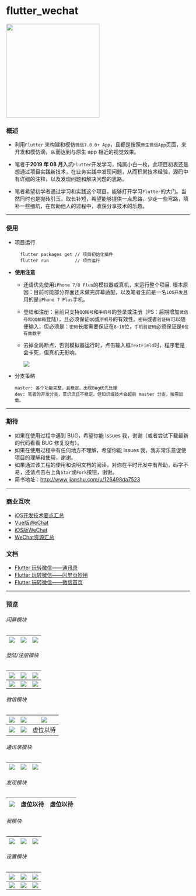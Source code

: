 # flutter_wechat

<img src="https://github.com/CoderMikeHe/WeChat_Resource/blob/master/snapshots/logo.png" width="256px" height="256px" />

### 概述

- 利用`Flutter` 来构建和模仿`微信7.0.0+ App`，且都是按照`原生微信App`页面，来开发和模仿滴，从而达到与原生 app 相近的视觉效果。

- 笔者于**2019 年 08 月**入坑`Flutter`开发学习，纯属小白一枚，此项目初衷还是想通过项目实践新技术，在业务实践中发现问题，从而积累技术经验，源码中有详细的注释，以及发现问题和解决问题的思路。

- 笔者希望初学者通过学习和实践这个项目，能够打开学习`Flutter`的大门。当然同时也是抛砖引玉，取长补短，希望能够提供一点思路，少走一些弯路，填补一些细坑，在帮助他人的过程中，收获分享技术的乐趣。

---

### 使用

- 项目运行

  ```
	flutter packages get // 项目初始化插件 
	flutter run          // 项目运行
  ```
  

- **使用注意**

  - 还请优先使用`iPhone 7/8 Plus`的模拟器或真机，来运行整个项目. 根本原因：目前可能部分界面还未做完屏幕适配，以及笔者生前是一名`iOS开发`且用的是`iPhone 7 Plus`手机。

  - 登陆和注册：目前只支持`QQ账号`和`手机号`的登录或注册（PS：后期增加`微信号和QQ邮箱`登陆），且必须保证`QQ`或`手机号`的有效性。`密码`或者`验证码`可以随便输入，但必须是：`密码`长度需要保证在`8~16`位，`手机验证码`必须保证是`6位有效数字`
  
  - 去掉全局断点，否则模拟器运行时，点击输入框`TextField`时，程序老是会卡死，但真机无影响。
  
	![](./snapshots/exception.png)

- 分支策略

	```
	master: 各个功能完整，且稳定，出现Bug优先处理
	dev: 笔者的开发分支，意识流且不稳定，但知识或技术会超前 master 分支，按需加载。
	``` 
---

### 期待

- 如果在使用过程中遇到 BUG，希望你能 Issues 我，谢谢（或者尝试下载最新的代码看看 BUG 修复没有）。
- 如果在使用过程中有任何地方不理解，希望你能 Issues 我，我非常乐意促使项目的理解和使用，谢谢。
- 如果通过该工程的使用和说明文档的阅读，对你在平时开发中有帮助，码字不易，还请点击右上角`Star`或`Fork`按钮，谢谢。
- 简书地址：<http://www.jianshu.com/u/126498da7523>

---

### 商业互吹

- [iOS开发技术要点汇总](https://github.com/CoderMikeHe/MHDevelopExample_Objective_C)
- [Vue版WeChat](https://github.com/CoderMikeHe/vue-wechat)
- [iOS版WeChat](https://github.com/CoderMikeHe/WeChat)
- [WeChat资源汇总](https://github.com/CoderMikeHe/WeChat_Resource)

### 文档

- [Flutter 玩转微信——通讯录](https://www.jianshu.com/p/8d136f31b8a2)
- [Flutter 玩转微信——闪屏页妙用](https://www.jianshu.com/p/e2dcd0e8e04d)
- [Flutter 玩转微信——微信首页](https://www.jianshu.com/p/50eb989a8c49)

---

### 预览

###### 闪屏模块

| ![](https://github.com/CoderMikeHe/WeChat_Resource/blob/master/snapshots/splash/splash_page_0.png) | ![](https://github.com/CoderMikeHe/WeChat_Resource/blob/master/snapshots/splash/splash_page_1.png) | ![](https://github.com/CoderMikeHe/WeChat_Resource/blob/master/snapshots/splash/splash_page_2.png) |
| :------------------------------------------------------------------------------------------------: | :------------------------------------------------------------------------------------------------: | :------------------------------------------------------------------------------------------------: |


###### 登陆/注册模块

|    ![](https://github.com/CoderMikeHe/WeChat_Resource/blob/master/snapshots/login/login_page.png)    |   ![](https://github.com/CoderMikeHe/WeChat_Resource/blob/master/snapshots/login/register_page.png)    |   ![](https://github.com/CoderMikeHe/WeChat_Resource/blob/master/snapshots/login/other_login_page.png)   |
| :--------------------------------------------------------------------------------------------------: | :----------------------------------------------------------------------------------------------------: | :------------------------------------------------------------------------------------------------------: |
| ![](https://github.com/CoderMikeHe/WeChat_Resource/blob/master/snapshots/login/phone_login_page.png) | ![](https://github.com/CoderMikeHe/WeChat_Resource/blob/master/snapshots/login/current_login_page.png) | ![](https://github.com/CoderMikeHe/WeChat_Resource/blob/master/snapshots/login/language_picker_page.png) |

###### 微信模块

| ![](https://github.com/CoderMikeHe/WeChat_Resource/blob/master/snapshots/mainframe/mainframe_page_0.png) | ![](https://github.com/CoderMikeHe/WeChat_Resource/blob/master/snapshots/mainframe/mainframe_page_1.png) | ![](https://github.com/CoderMikeHe/WeChat_Resource/blob/master/snapshots/mainframe/mainframe_page_2.png) |
| :------------------------------------------------------------------------------------------------------: | :------: | :------: |
| ![](https://github.com/CoderMikeHe/WeChat_Resource/blob/master/snapshots/mainframe/mainframe_page_3.png) | ![](https://github.com/CoderMikeHe/WeChat_Resource/blob/master/gif/mainframe/mainframe_page.gif)                     |                    虚位以待    

###### 通讯录模块

| ![](https://github.com/CoderMikeHe/WeChat_Resource/blob/master/snapshots/contacts/contacts_page_0.png) | ![](https://github.com/CoderMikeHe/WeChat_Resource/blob/master/snapshots/contacts/contacts_page_1.png) | ![](https://github.com/CoderMikeHe/WeChat_Resource/blob/master/snapshots/contacts/contacts_page_2.png) |
| :----------------------------------------------------------------------------------------------------: | :----------------------------------------------------------------------------------------------------: | :----------------------------------------------------------------------------------------------------: |


###### 发现模块

| ![](https://github.com/CoderMikeHe/WeChat_Resource/blob/master/snapshots/discover/discover_page_0.png) | 虚位以待 | 虚位以待 |
| :----------------------------------------------------------------------------------------------------: | :------: | :------: |


###### 我模块

| ![](https://github.com/CoderMikeHe/WeChat_Resource/blob/master/snapshots/profile/profile_page_0.png) | ![](https://github.com/CoderMikeHe/WeChat_Resource/blob/master/snapshots/profile/user_info_page.png) | ![](https://github.com/CoderMikeHe/WeChat_Resource/blob/master/snapshots/profile/more_info_page.png) |
| :--------------------------------------------------------------------------------------------------: | :--------------------------------------------------------------------------------------------------: | :--------------------------------------------------------------------------------------------------: |


###### 设置模块

| ![](https://github.com/CoderMikeHe/WeChat_Resource/blob/master/snapshots/setting/setting_page.png)  | ![](https://github.com/CoderMikeHe/WeChat_Resource/blob/master/snapshots/setting/account_security_page.png) | ![](https://github.com/CoderMikeHe/WeChat_Resource/blob/master/snapshots/setting/message_notify_page.png) |
| :-------------------------------------------------------------------------------------------------: | :---------------------------------------------------------------------------------------------------------: | :-------------------------------------------------------------------------------------------------------: |
| ![](https://github.com/CoderMikeHe/WeChat_Resource/blob/master/snapshots/setting/privates_page.png) |     ![](https://github.com/CoderMikeHe/WeChat_Resource/blob/master/snapshots/setting/general_page.png)      |  ![](https://github.com/CoderMikeHe/WeChat_Resource/blob/master/snapshots/setting/about_wechat_page.png)  |
